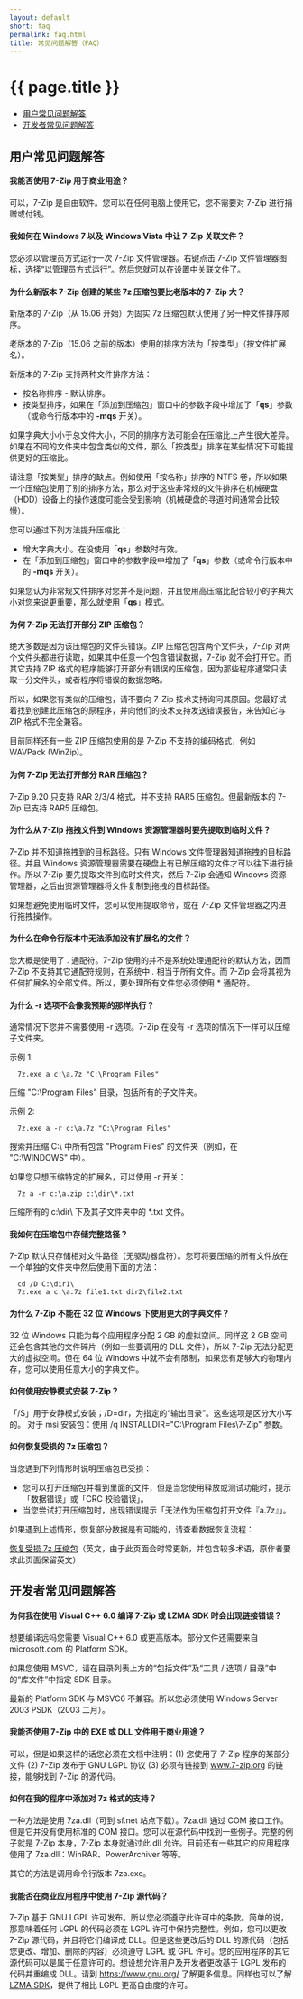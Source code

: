 ```yaml
---
layout: default
short: faq
permalink: faq.html
title: 常见问题解答（FAQ）
---
```


<H1>{{ page.title }}</H1>

<UL>
  <LI><A href="#user_faq">用户常见问题解答</A></LI>
  <LI><A href="#developer_faq">开发者常见问题解答</A></LI>
</UL>

<H2><a name="user_faq"></a>用户常见问题解答</H2>

#### 我能否使用 7-Zip 用于商业用途？
可以，7-Zip 是自由软件。您可以在任何电脑上使用它，您不需要对 7-Zip 进行捐赠或付钱。

#### 我如何在 Windows 7 以及 Windows Vista 中让 7-Zip 关联文件？
您必须以管理员方式运行一次 7-Zip 文件管理器。右键点击 7-Zip 文件管理器图标，选择“以管理员方式运行”。然后您就可以在设置中关联文件了。

#### 为什么新版本 7-Zip 创建的某些 7z 压缩包要比老版本的 7-Zip 大？
新版本的 7-Zip（从 15.06 开始）为固实 7z 压缩包默认使用了另一种文件排序顺序。

老版本的 7-Zip（15.06 之前的版本）使用的排序方法为「按类型」（按文件扩展名）。

新版本的 7-Zip 支持两种文件排序方法：

- 按名称排序 - 默认排序。
- 按类型排序，如果在「添加到压缩包」窗口中的参数字段中增加了「**qs**」参数（或命令行版本中的 **-mqs** 开关）。

如果字典大小小于总文件大小，不同的排序方法可能会在压缩比上产生很大差异。如果在不同的文件夹中包含类似的文件，那么「按类型」排序在某些情况下可能提供更好的压缩比。

请注意「按类型」排序的缺点。例如使用「按名称」排序的 NTFS 卷，所以如果一个压缩包使用了别的排序方法，那么对于这些非常规的文件排序在机械硬盘（HDD）设备上的操作速度可能会受到影响（机械硬盘的寻道时间通常会比较慢）。

您可以通过下列方法提升压缩比：

- 增大字典大小。在没使用「**qs**」参数时有效。
- 在「添加到压缩包」窗口中的参数字段中增加了「**qs**」参数（或命令行版本中的 **-mqs** 开关）。

如果您认为非常规文件排序对您并不是问题，并且使用高压缩比配合较小的字典大小对您来说更重要，那么就使用「**qs**」模式。

#### 为何 7-Zip 无法打开部分 ZIP 压缩包？
绝大多数是因为该压缩包的文件头错误。ZIP 压缩包包含两个文件头，7-Zip 对两个文件头都进行读取，如果其中任意一个包含错误数据，7-Zip 就不会打开它。而其它支持 ZIP 格式的程序能够打开部分有错误的压缩包，因为那些程序通常只读取一分文件头，或者程序将错误的数据忽略。

所以，如果您有类似的压缩包，请不要向 7-Zip 技术支持询问其原因。您最好试着找到创建此压缩包的原程序，并向他们的技术支持发送错误报告，来告知它与 ZIP 格式不完全兼容。

目前同样还有一些 ZIP 压缩包使用的是 7-Zip 不支持的编码格式，例如 WAVPack (WinZip)。

#### 为何 7-Zip 无法打开部分 RAR 压缩包？
7-Zip 9.20 只支持 RAR 2/3/4 格式，并不支持 RAR5 压缩包。但最新版本的 7-Zip 已支持 RAR5 压缩包。

#### 为什么从 7-Zip 拖拽文件到 Windows 资源管理器时要先提取到临时文件？
7-Zip 并不知道拖拽到的目标路径。只有 Windows 文件管理器知道拖拽的目标路径。并且 Windows 资源管理器需要在硬盘上有已解压缩的文件才可以往下进行操作。所以 7-Zip 要先提取文件到临时文件夹，然后 7-Zip 会通知 Windows 资源管理器，之后由资源管理器将文件复制到拖拽的目标路径。

如果想避免使用临时文件，您可以使用提取命令，或在 7-Zip 文件管理器之内进行拖拽操作。

#### 为什么在命令行版本中无法添加没有扩展名的文件？
您大概是使用了 *.* 通配符。7-Zip 使用的并不是系统处理通配符的默认方法，因而 7-Zip 不支持其它通配符规则，在系统中 *.* 相当于所有文件。而 7-Zip 会将其视为任何扩展名的全部文件。所以，要处理所有文件您必须使用 * 通配符。

#### 为什么 -r 选项不会像我预期的那样执行？
通常情况下您并不需要使用 -r 选项。7-Zip 在没有 -r 选项的情况下一样可以压缩子文件夹。

示例 1:

```
  7z.exe a c:\a.7z "C:\Program Files"
```

压缩 "C:\Program Files" 目录，包括所有的子文件夹。

示例 2:

```
  7z.exe a -r c:\a.7z "C:\Program Files"
```

搜索并压缩 C:\ 中所有包含 "Program Files" 的文件夹（例如，在 "C:\WINDOWS" 中）。

如果您只想压缩特定的扩展名，可以使用 -r 开关：

```
  7z a -r c:\a.zip c:\dir\*.txt
```

压缩所有的 c:\dir\ 下及其子文件夹中的 *.txt 文件。

#### 我如何在压缩包中存储完整路径？
7-Zip 默认只存储相对文件路径（无驱动器盘符）。您可将要压缩的所有文件放在一个单独的文件夹中然后使用下面的方法：

```
  cd /D C:\dir1\
  7z.exe a c:\a.7z file1.txt dir2\file2.txt
```

#### 为什么 7-Zip 不能在 32 位 Windows 下使用更大的字典文件？
32 位 Windows 只能为每个应用程序分配 2 GB 的虚拟空间。同样这 2 GB 空间还会包含其他的文件碎片（例如一些要调用的 DLL 文件），所以 7-Zip 无法分配更大的虚拟空间。但在 64 位 Windows 中就不会有限制，如果您有足够大的物理内存，您可以使用任意大小的字典文件。

#### 如何使用安静模式安装 7-Zip？
「/S」用于安静模式安装；/D=dir，为指定的“输出目录”。这些选项是区分大小写的。
对于 msi 安装包：使用 /q INSTALLDIR="C:\Program Files\7-Zip" 参数。

#### 如何恢复受损的 7z 压缩包？
当您遇到下列情形时说明压缩包已受损：

- 您可以打开压缩包并看到里面的文件，但是当您使用释放或测试功能时，提示「数据错误」或「CRC 校验错误」。
- 当您尝试打开压缩包时，出现错误提示「无法作为压缩包打开文件『a.7z』」。

如果遇到上述情形，恢复部分数据是有可能的，请查看数据恢复流程：

[恢复受损 7z 压缩包](https://www.7-zip.org/recover.html)（英文，由于此页面会时常更新，并包含较多术语，原作者要求此页面保留英文）

<H2><a name="developer_faq"></a>开发者常见问题解答</H2>

#### 为何我在使用 Visual C++ 6.0 编译 7-Zip 或 LZMA SDK 时会出现链接错误？
想要编译远吗您需要 Visual C++ 6.0 或更高版本。部分文件还需要来自 microsoft.com 的 Platform SDK。

如果您使用 MSVC，请在目录列表上方的“包括文件”及“工具 / 选项 / 目录”中的“库文件”中指定 SDK 目录。

最新的 Platform SDK 与 MSVC6 不兼容。所以您必须使用 Windows Server 2003 PSDK（2003 二月）。

#### 我能否使用 7-Zip 中的 EXE 或 DLL 文件用于商业用途？

可以，但是如果这样的话您必须在文档中注明：(1) 您使用了 7-Zip 程序的某部分文件 (2) 7-Zip 发布于 GNU LGPL 协议 (3) 必须有链接到 www.7-zip.org 的链接，能够找到 7-Zip 的源代码。

#### 如何在我的程序中添加对 7z 格式的支持？

一种方法是使用 7za.dll（可到 sf.net 站点下载）。7za.dll 通过 COM 接口工作。但是它并没有使用标准的 COM 接口。您可以在源代码中找到一些例子。完整的例子就是 7-Zip 本身，7-Zip 本身就通过此 dll 允许。目前还有一些其它的应用程序使用了 7za.dll：WinRAR、PowerArchiver 等等。

其它的方法是调用命令行版本 7za.exe。

#### 我能否在商业应用程序中使用 7-Zip 源代码？

7-Zip 基于 GNU LGPL 许可发布。所以您必须遵守此许可中的条款。简单的说，那意味着任何 LGPL 的代码必须在 LGPL 许可中保持完整性。例如，您可以更改 7-Zip 源代码，并且将它们编译成 DLL。但是这些更改后的 DLL 的源代码（包括您更改、增加、删除的内容）必须遵守 LGPL 或 GPL 许可。您的应用程序的其它源代码可以是属于任意许可的。想设想允许用户及开发者更改基于 LGPL 发布的代码并重编成 DLL。请到 <https://www.gnu.org/> 了解更多信息。同样也可以了解 [LZMA SDK](sdk.html)，提供了相比 LGPL 更高自由度的许可。
